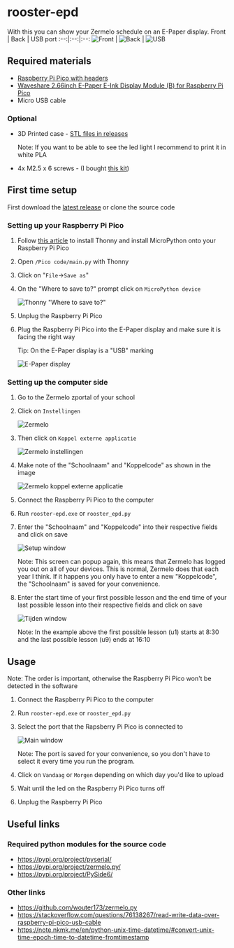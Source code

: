 # rooster-epd
With this you can show your Zermelo schedule on an E-Paper display.
Front | Back | USB port
:--:|:--:|:--:
![Front](/Images/epd_front.png) | ![Back](/Images/epd_back.png) | ![USB](/Images/epd_usb.png)

## Required materials
- [Raspberry Pi Pico with headers](https://www.raspberrystore.nl/PrestaShop/nl/raspberry-pi-pico/471-raspberry-pi-pico-h.html)
- [Waveshare 2.66inch E-Paper E-Ink Display Module (B) for Raspberry Pi Pico](https://www.waveshare.com/pico-epaper-2.66-b.htm)
- Micro USB cable
### Optional
- 3D Printed case - [STL files in releases](https://github.com/duisterethomas/rooster-epd/releases)

  Note: If you want to be able to see the led light I recommend to print it in white PLA
- 4x M2.5 x 6 screws - (I bought [this kit](https://www.amazon.nl/dp/B075WY5367?psc=1&ref=ppx_yo2ov_dt_b_product_details))

## First time setup
First download the [latest release](https://github.com/duisterethomas/rooster-epd/releases) or clone the source code
   
### Setting up your Raspberry Pi  Pico
1. Follow [this article](https://projects.raspberrypi.org/en/projects/getting-started-with-the-pico/0) to install Thonny and install MicroPython onto your Raspberry Pi Pico
2. Open `/Pico code/main.py` with Thonny
3. Click on "`File`->`Save as`"
4. On the "Where to save to?" prompt click on `MicroPython device`

   ![Thonny "Where to save to?"](/Images/thonny_save.png)

5. Unplug the Raspberry Pi Pico
6. Plug the Raspberry Pi Pico into the E-Paper display and make sure it is facing the right way

   Tip: On the E-Paper display is a "USB" marking

   ![E-Paper display](/Images/epaper_display.png)

### Setting up the computer side
1. Go to the Zermelo zportal of your school
2. Click on `Instellingen`
   
   ![Zermelo](/Images/zermelo_home.png)
3. Then click on `Koppel externe applicatie`
   
   ![Zermelo instellingen](/Images/zermelo_settings.png)
4. Make note of the "Schoolnaam" and "Koppelcode" as shown in the image
   
   ![Zermelo koppel externe applicatie](/Images/zermelo_koppel_externe_app.png)
5. Connect the Raspberry Pi Pico to the computer
6. Run `rooster-epd.exe` or `rooster_epd.py`
7. Enter the "Schoolnaam" and "Koppelcode" into their respective fields and click on save
   
   ![Setup window](/Images/setup_window.png)

   Note: This screen can popup again, this means that Zermelo has logged you out on all of your devices. This is normal, Zermelo does that each year I think. If it happens you only have to enter a new "Koppelcode", the "Schoolnaam" is saved for your convenience.
8. Enter the start time of your first possible lesson and the end time of your last possible lesson into their respective fields and click on save

    ![Tijden window](/Images/tijden_window.png)

   Note: In the example above the first possible lesson (u1) starts at 8:30 and the last possible lesson (u9) ends at 16:10

## Usage
Note: The order is important, otherwise the Raspberry Pi Pico won't be detected in the software
1. Connect the Raspberry Pi Pico to the computer
2. Run `rooster-epd.exe` or `rooster_epd.py`
3. Select the port that the Rapsberry Pi Pico is connected to

   ![Main window](/Images/main_window.png)

   Note: The port is saved for your convenience, so you don't have to select it every time you run the program.
5. Click on `Vandaag` or `Morgen` depending on which day you'd like to upload
6. Wait until the led on the Raspberry Pi Pico turns off
7. Unplug the Raspberry Pi Pico


## Useful links
### Required python modules for the source code
- https://pypi.org/project/pyserial/
- https://pypi.org/project/zermelo.py/
- https://pypi.org/project/PySide6/
### Other links
- https://github.com/wouter173/zermelo.py
- https://stackoverflow.com/questions/76138267/read-write-data-over-raspberry-pi-pico-usb-cable
- https://note.nkmk.me/en/python-unix-time-datetime/#convert-unix-time-epoch-time-to-datetime-fromtimestamp

